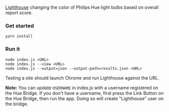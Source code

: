 [Lighthouse](https://github.com/GoogleChrome/lighthouse) changing the color
of Philips Hue light bulbs based on overall report score.

### Get started

`yarn install`

### Run it

```
node index.js <URL>
node index.js --view <URL>
node index.js --output=json --output-path=results.json <URL>
```

Testing a site should launch Chrome and run Lighthouse against the URL.

**Note:** You can update `USERNAME` in index.js with a username registered on the Hue Bridge. If you don't have a username,
first press the Link Button on the Hue Bridge, then run the app. Doing so will create "Lighthouse" user on the bridge.
